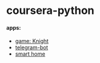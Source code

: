 # coursera-python

#### apps:
* [game: Knight](course_2/week5/final_project)
* [telegram-bot](course_3/week6/bot/find-location)
* [smart home](course_3/week7/coursera_house)
